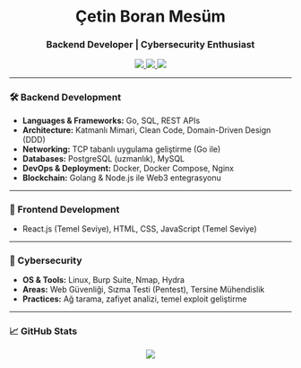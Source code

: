 <h1 align="center">Çetin Boran Mesüm</h1>
<h3 align="center">Backend Developer | Cybersecurity Enthusiast</h3>

<p align="center">
  <a href="https://linkedin.com/in/cetinboran" target="_blank">
    <img src="https://img.shields.io/badge/LinkedIn-0077B5?style=flat&logo=linkedin&logoColor=white" />
  </a>
  <a href="mailto:cetinmesum@gmail.com">
    <img src="https://img.shields.io/badge/Email-D14836?style=flat&logo=gmail&logoColor=white" />
  </a>
  <a href="https://github.com/cetinboran" target="_blank">
    <img src="https://img.shields.io/badge/GitHub-181717?style=flat&logo=github&logoColor=white" />
  </a>
</p>

---

### 🛠 Backend Development
- **Languages & Frameworks:** Go, SQL, REST APIs  
- **Architecture:** Katmanlı Mimari, Clean Code, Domain-Driven Design (DDD)  
- **Networking:** TCP tabanlı uygulama geliştirme (Go ile)  
- **Databases:** PostgreSQL (uzmanlık), MySQL  
- **DevOps & Deployment:** Docker, Docker Compose, Nginx  
- **Blockchain:** Golang & Node.js ile Web3 entegrasyonu  

---

### 🎨 Frontend Development
- React.js (Temel Seviye), HTML, CSS, JavaScript (Temel Seviye)  

---

### 🔐 Cybersecurity
- **OS & Tools:** Linux, Burp Suite, Nmap, Hydra  
- **Areas:** Web Güvenliği, Sızma Testi (Pentest), Tersine Mühendislik  
- **Practices:** Ağ tarama, zafiyet analizi, temel exploit geliştirme  

---

### 📈 GitHub Stats
<p align="center">
  <img src="https://github-readme-streak-stats.herokuapp.com/?user=cetinboran&theme=default"/>
</p>
